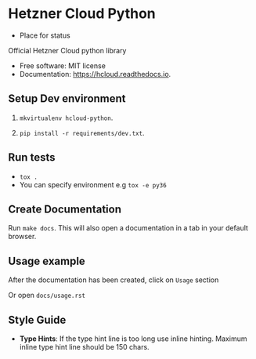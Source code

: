 Hetzner Cloud Python
====================


* Place for status


Official Hetzner Cloud python library


* Free software: MIT license
* Documentation: https://hcloud.readthedocs.io.


Setup Dev environment
---------------------
1) `mkvirtualenv hcloud-python`.

2) `pip install -r requirements/dev.txt`.


Run tests
---------
* `tox .`
* You can specify environment e.g `tox -e py36`



Create Documentation
--------------------

Run `make docs`. This will also open a documentation in a tab in your default browser. 


Usage example
------------- 

After the documentation has been created, click on `Usage` section

Or open `docs/usage.rst`


Style Guide
-------------
* **Type Hints**: If the type hint line is too long use inline hinting. Maximum inline type hint line should be 150 chars.